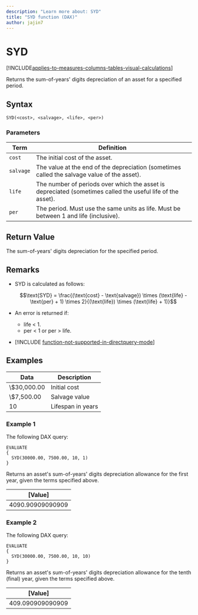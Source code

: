 ```yaml
---
description: "Learn more about: SYD"
title: "SYD function (DAX)"
author: jajin7
---
```


# SYD

[!INCLUDE[applies-to-measures-columns-tables-visual-calculations](includes/applies-to-measures-columns-tables-visual-calculations.md)]

Returns the sum-of-years' digits depreciation of an asset for a specified period.

## Syntax

```dax
SYD(<cost>, <salvage>, <life>, <per>)
```

### Parameters

|Term|Definition|  
|--------|--------------|  
|`cost`|The initial cost of the asset.|
|`salvage`|The value at the end of the depreciation (sometimes called the salvage value of the asset).|
|`life`|The number of periods over which the asset is depreciated (sometimes called the useful life of the asset).|
|`per`|The period. Must use the same units as life. Must be between 1 and life (inclusive).|

## Return Value

The sum-of-years' digits depreciation for the specified period.

## Remarks

- SYD is calculated as follows:

    $$\text{SYD} = \frac{(\text{cost} - \text{salvage}) \times (\text{life} - \text{per} + 1) \times 2}{(\text{life}) \times (\text{life} + 1)}$$

- An error is returned if:
  - life < 1.
  - per < 1 or per > life.

- [!INCLUDE [function-not-supported-in-directquery-mode](includes/function-not-supported-in-directquery-mode.md)]

## Examples

| **Data**    | **Description**   |
| ----------- | ----------------- |
| \\$30,000.00 | Initial cost      |
| \\$7,500.00  | Salvage value     |
| 10          | Lifespan in years |

### Example 1

The following DAX query:

```dax
EVALUATE
{
  SYD(30000.00, 7500.00, 10, 1)
}
```

Returns an asset's sum-of-years' digits depreciation allowance for the first year, given the terms specified above.

| **[Value]**    |
| ---------------- |
| 4090.90909090909 |

### Example 2

The following DAX query:

```dax
EVALUATE
{
  SYD(30000.00, 7500.00, 10, 10)
}
```

Returns an asset's sum-of-years' digits depreciation allowance for the tenth (final) year, given the terms specified above.

| **[Value]**    |
| ---------------- |
| 409.090909090909 |
